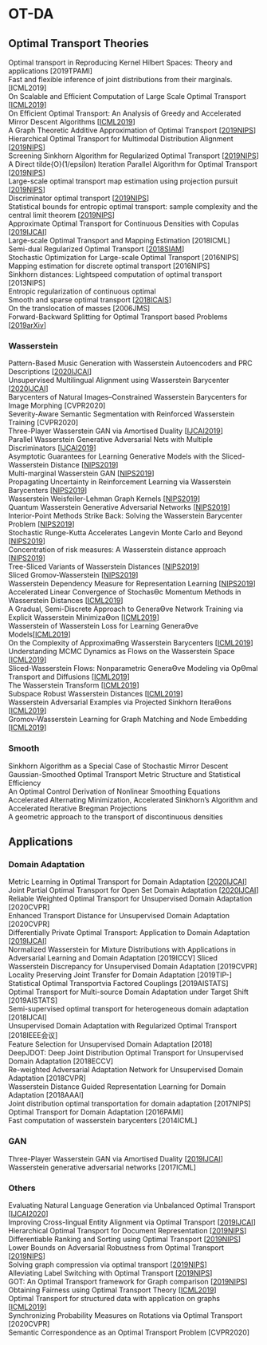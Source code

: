 # OT-DA


## Optimal Transport Theories
Optimal transport in Reproducing Kernel Hilbert Spaces: Theory and applications [2019TPAMI]  
Fast and flexible inference of joint distributions from their marginals.[ICML2019]  
On Scalable and Efficient Computation of Large Scale Optimal Transport [[ICML2019]( http://proceedings.mlr.press/v97/xie19a.html)]  
On Efficient Optimal Transport: An Analysis of Greedy and Accelerated Mirror Descent Algorithms [[ICML2019](http://proceedings.mlr.press/v97/lin19a.html)]  
A Graph Theoretic Additive Approximation of Optimal Transport [[2019NIPS](https://papers.nips.cc/paper/9533-a-graph-theoretic-additive-approximation-of-optimal-transport)]  
Hierarchical Optimal Transport for Multimodal Distribution Alignment [[2019NIPS](https://papers.nips.cc/paper/9501-hierarchical-optimal-transport-for-multimodal-distribution-alignment)]  
Screening Sinkhorn Algorithm for Regularized Optimal Transport [[2019NIPS](https://papers.nips.cc/paper/9386-screening-sinkhorn-algorithm-for-regularized-optimal-transport)]  
A Direct tilde{O}(1/epsilon) Iteration Parallel Algorithm for Optimal Transport [[2019NIPS](https://papers.nips.cc/paper/9313-a-direct-tildeo1epsilon-iteration-parallel-algorithm-for-optimal-transport)]  
Large-scale optimal transport map estimation using projection pursuit [[2019NIPS](https://papers.nips.cc/paper/9023-large-scale-optimal-transport-map-estimation-using-projection-pursuit)]  
Discriminator optimal transport [[2019NIPS](https://papers.nips.cc/paper/8906-discriminator-optimal-transport)]  
Statistical bounds for entropic optimal transport: sample complexity and the central limit theorem [[2019NIPS](https://papers.nips.cc/paper/8703-statistical-bounds-for-entropic-optimal-transport-sample-complexity-and-the-central-limit-theorem)]  
Approximate Optimal Transport for Continuous Densities with Copulas [[2019IJCAI](https://www.ijcai.org/proceedings/2019/300)]  
Large-scale Optimal Transport and Mapping Estimation [2018ICML]  
Semi-dual Regularized Optimal Transport [[2018SIAM](https://arxiv.org/abs/1811.05527)]  
Stochastic Optimization for Large-scale Optimal Transport [2016NIPS]  
Mapping estimation for discrete optimal transport [2016NIPS]   
Sinkhorn distances: Lightspeed computation of optimal transport [2013NIPS]  
Entropic regularization of continuous optimal  
Smooth and sparse optimal transport [[2018ICAIS](arxiv.org/pdf/1710.06276)]  
On the translocation of masses  [2006JMS]  
Forward-Backward Splitting for Optimal Transport based Problems [[2019arXiv](https://arxiv.org/abs/1909.11448)]  


### Wasserstein
Pattern-Based Music Generation with Wasserstein Autoencoders and PRC Descriptions [[2020IJCAI](https://www.ijcai.org/Proceedings/2020/0751.pdf)]  
Unsupervised Multilingual Alignment using Wasserstein Barycenter [[2020IJCAI](https://www.ijcai.org/Proceedings/2020/0512.pdf)]  
Barycenters of Natural Images–Constrained Wasserstein Barycenters for Image Morphing [CVPR2020]   
Severity-Aware Semantic Segmentation with Reinforced Wasserstein Training [CVPR2020]  
Three-Player Wasserstein GAN via Amortised Duality [[IJCAI2019](https://www.ijcai.org/proceedings/2019/305)]  
Parallel Wasserstein Generative Adversarial Nets with Multiple Discriminators [[IJCAI2019](https://www.ijcai.org/proceedings/2019/483)]  
Asymptotic Guarantees for Learning Generative Models with the Sliced-Wasserstein Distance [[NIPS2019](https://papers.nips.cc/paper/8318-asymptotic-guarantees-for-learning-generative-models-with-the-sliced-wasserstein-distance)]  
Multi-marginal Wasserstein GAN [[NIPS2019](https://papers.nips.cc/paper/8454-multi-marginal-wasserstein-gan)]  
Propagating Uncertainty in Reinforcement Learning via Wasserstein Barycenters [[NIPS2019](https://papers.nips.cc/paper/8685-propagating-uncertainty-in-reinforcement-learning-via-wasserstein-barycenters)]  
Wasserstein Weisfeiler-Lehman Graph Kernels [[NIPS2019](https://papers.nips.cc/paper/8872-wasserstein-weisfeiler-lehman-graph-kernels)]  
Quantum Wasserstein Generative Adversarial Networks [[NIPS2019](https://papers.nips.cc/paper/8903-quantum-wasserstein-generative-adversarial-networks)]  
Interior-Point Methods Strike Back: Solving the Wasserstein Barycenter Problem [[NIPS2019](https://papers.nips.cc/paper/8913-interior-point-methods-strike-back-solving-the-wasserstein-barycenter-problem)]  
Stochastic Runge-Kutta Accelerates Langevin Monte Carlo and Beyond [[NIPS2019](https://papers.nips.cc/paper/8990-stochastic-runge-kutta-accelerates-langevin-monte-carlo-and-beyond)]  
Concentration of risk measures: A Wasserstein distance approach [[NIPS2019](https://papers.nips.cc/paper/9347-concentration-of-risk-measures-a-wasserstein-distance-approach)]  
Tree-Sliced Variants of Wasserstein Distances [[NIPS2019](https://papers.nips.cc/paper/9396-tree-sliced-variants-of-wasserstein-distances)]  
Sliced Gromov-Wasserstein [[NIPS2019](https://papers.nips.cc/paper/9615-sliced-gromov-wasserstein)]  
Wasserstein Dependency Measure for Representation Learning [[NIPS2019](https://papers.nips.cc/paper/9692-wasserstein-dependency-measure-for-representation-learning)]  
Accelerated Linear Convergence of StochasƟc Momentum Methods in Wasserstein Distances [[ICML2019](http://proceedings.mlr.press/v97/can19a.html)]  
A Gradual, Semi-Discrete Approach to GeneraƟve Network Training via Explicit Wasserstein MinimizaƟon [[ICML2019](http://proceedings.mlr.press/v97/chen19h.html)]  
Wasserstein of Wasserstein Loss for Learning GeneraƟve Models[[ICML2019](http://proceedings.mlr.press/v97/dukler19a.html)]  
On the Complexity of ApproximaƟng Wasserstein Barycenters [[ICML2019](http://proceedings.mlr.press/v97/kroshnin19a.html)]  
Understanding MCMC Dynamics as Flows on the Wasserstein Space [[ICML2019](http://proceedings.mlr.press/v97/liu19j.html)]  
Sliced-Wasserstein Flows: Nonparametric GeneraƟve Modeling via OpƟmal Transport and Diffusions [[ICML2019](http://proceedings.mlr.press/v97/liutkus19a.html)]  
The Wasserstein Transform [[ICML2019](http://proceedings.mlr.press/v97/memoli19a.html)]   
Subspace Robust Wasserstein Distances [[ICML2019]( http://proceedings.mlr.press/v97/paty19a.html)]  
Wasserstein Adversarial Examples via Projected Sinkhorn IteraƟons [[ICML2019](http://proceedings.mlr.press/v97/wong19a.html)]  
Gromov-Wasserstein Learning for Graph Matching and Node Embedding [[ICML2019](http://proceedings.mlr.press/v97/xu19b.html)]  


### Smooth
Sinkhorn Algorithm as a Special Case of Stochastic Mirror Descent  
Gaussian-Smoothed Optimal Transport Metric Structure and Statistical Efficiency  
An Optimal Control Derivation of Nonlinear Smoothing Equations  
Accelerated Alternating Minimization, Accelerated Sinkhorn’s Algorithm and Accelerated Iterative Bregman Projections  
A geometric approach to the transport of discontinuous densities  



## Applications

### Domain Adaptation
Metric Learning in Optimal Transport for Domain Adaptation [[2020IJCAI](https://www.ijcai.org/Proceedings/2020/0299.pdf)]  
Joint Partial Optimal Transport for Open Set Domain Adaptation [[2020IJCAI](https://www.ijcai.org/Proceedings/2020/0352.pdf)]  
Reliable Weighted Optimal Transport for Unsupervised Domain Adaptation [2020CVPR]   
Enhanced Transport Distance for Unsupervised Domain Adaptation [2020CVPR]  
Differentially Private Optimal Transport: Application to Domain Adaptation [[2019IJCAI](https://www.ijcai.org/proceedings/2019/395)]     
Normalized Wasserstein for Mixture Distributions with Applications in Adversarial Learning and Domain Adaptation [2019ICCV] 
Sliced Wasserstein Discrepancy for Unsupervised Domain Adaptation [2019CVPR]  
Locality Preserving Joint Transfer for Domain Adaptation [2019TIP-]  
Statistical Optimal Transportvia Factored Couplings [2019AISTATS]  
Optimal Transport for Multi-source Domain Adaptation under Target Shift [2019AISTATS]  
Semi-supervised optimal transport for heterogeneous domain adaptation [2018IJCAI]  
Unsupervised Domain Adaptation with Regularized Optimal Transport [2018IEEE会议]  
Feature Selection for Unsupervised Domain Adaptation [2018]   
DeepJDOT: Deep Joint Distribution Optimal Transport for Unsupervised Domain Adaptation [2018ECCV]   
Re-weighted Adversarial Adaptation Network for Unsupervised Domain Adaptation [2018CVPR]   
Wasserstein Distance Guided Representation Learning for Domain Adaptation [2018AAAI]   
Joint distribution optimal transportation for domain adaptation [2017NIPS]    
Optimal Transport for Domain Adaptation [2016PAMI]    
Fast computation of wasserstein barycenters [2014ICML]    


### GAN
Three-Player Wasserstein GAN via Amortised Duality [[2019IJCAI](https://www.ijcai.org/proceedings/2019/305)]    
Wasserstein generative adversarial networks [2017ICML]


### Others
Evaluating Natural Language Generation via Unbalanced Optimal Transport [[IJCAI2020](https://www.ijcai.org/Proceedings/2020/0516.pdf)]  
Improving Cross-lingual Entity Alignment via Optimal Transport [[2019IJCAI](https://www.ijcai.org/proceedings/2019/448)]  
Hierarchical Optimal Transport for Document Representation [[2019NIPS](https://papers.nips.cc/paper/8438-hierarchical-optimal-transport-for-document-representation)]  
Differentiable Ranking and Sorting using Optimal Transport [[2019NIPS](https://papers.nips.cc/paper/8910-differentiable-ranking-and-sorting-using-optimal-transport)]  
Lower Bounds on Adversarial Robustness from Optimal Transport [[2019NIPS](https://papers.nips.cc/paper/8968-lower-bounds-on-adversarial-robustness-from-optimal-transpor)]  
Solving graph compression via optimal transport [[2019NIPS](https://papers.nips.cc/paper/9014-solving-graph-compression-via-optimal-transport)]  
Alleviating Label Switching with Optimal Transport [[2019NIPS](https://papers.nips.cc/paper/9515-alleviating-label-switching-with-optimal-transport)]  
GOT: An Optimal Transport framework for Graph comparison [[2019NIPS](https://papers.nips.cc/paper/9539-got-an-optimal-transport-framework-for-graph-comparison)]  
Obtaining Fairness using Optimal Transport Theory [[ICML2019](http://proceedings.mlr.press/v97/gordaliza19a.html)]  
Optimal Transport for structured data with application on graphs [[ICML2019](http://proceedings.mlr.press/v97/titouan19a.html)]  
Synchronizing Probability Measures on Rotations via Optimal Transport [2020CVPR]  
Semantic Correspondence as an Optimal Transport Problem [CVPR2020]  

